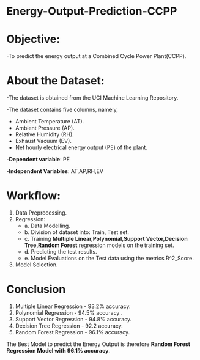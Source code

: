 # Energy-Output-Prediction-CCPP

# Objective:
-To predict the energy output at a Combined Cycle Power Plant(CCPP).

# About the Dataset:
-The dataset is obtained from the UCI Machine Learning Repository. 

-The dataset contains five columns, namely,
  -  Ambient Temperature (AT).
  -  Ambient Pressure (AP).
  -  Relative Humidity (RH).
  -  Exhaust Vacuum (EV).
  -  Net hourly electrical energy output (PE) of the plant. 
  
-**Dependent variable**:
  PE
  
-**Independent Variables**:
  AT,AP,RH,EV

# Workflow:

1. Data Preprocessing.
2. Regression:
    - a.	Data Modelling.
    - b.	Division of dataset into: Train, Test set.
    - c.  Training **Multiple Linear,Polynomial,Support Vector,Decision Tree,Random Forest** regression models on the training set.
    - d.  Predicting the test results. 
    - e.	Model Evaluations on the Test data using the metrics R^2_Score.
3. Model Selection.
    
# Conclusion

1. Multiple Linear Regression - 93.2% accuracy.
2. Polynomial Regression   - 94.5% accuracy .
3. Support Vector Regression - 94.8% accuracy.
4. Decision Tree Regression  - 92.2 accuracy.
5. Random Forest Regression  - 96.1% accuracy.

The Best Model to predict the Energy Output is therefore **Random Forest Regression Model with 96.1% accuracy**.
